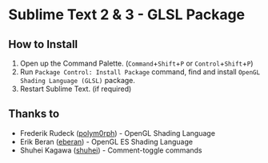# Sublime Text 2 & 3 - GLSL Package #

## How to Install ##

1. Open up the Command Palette. (`Command`+`Shift`+`P` or `Control`+`Shift`+`P`)
2. Run `Package Control: Install Package` command, find and install `OpenGL Shading Language (GLSL)` package.
3. Restart Sublime Text. (if required)

## Thanks to ##

- Frederik Rudeck ([polym0rph](https://github.com/polym0rph)) - OpenGL Shading Language
- Erik Beran ([eberan](https://github.com/eberan)) - OpenGL ES Shading Language
- Shuhei Kagawa ([shuhei](https://github.com/shuhei)) - Comment-toggle commands
